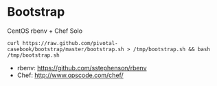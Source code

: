 Bootstrap
=========

CentOS rbenv + Chef Solo

    curl https://raw.github.com/pivotal-casebook/bootstrap/master/bootstrap.sh > /tmp/bootstrap.sh && bash /tmp/bootstrap.sh

* rbenv: https://github.com/sstephenson/rbenv
* Chef: http://www.opscode.com/chef/
